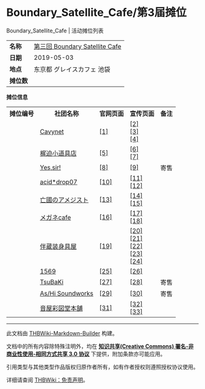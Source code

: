 # Boundary_Satellite_Cafe/第3届摊位

<!-- source html: G:\repos\THBWiki-Markdown-Builder\THBWikiMarkdown\Temp\main\d\d4\ns0%3ABoundary_Satellite_Cafe%2F%E7%AC%AC3%E5%B1%8A%E6%91%8A%E4%BD%8D.html -->

Boundary_Satellite_Cafe | 活动摊位列表

  
  

  


<table>

<tbody><tr>
<td><b>名称</b></td>
<td><a href="/Boundary_Satellite_Cafe#3" title="Boundary Satellite Cafe">第三回 Boundary Satellite Cafe</a>
</td></tr>
<tr>
<td><b>日期</b></td>
<td>2019-05-03
</td></tr>
<tr>
<td><b>地点</b></td>
<td>东京都 グレイスカフェ 池袋
</td></tr>
<tr>
<td><b>摊位数</b></td>
<td>
</td></tr></tbody></table>


 **摊位信息**   

<table><tbody><tr><th>摊位编号</th><th>社团名称</th><th>官网页面</th><th>宣传页面</th><th>备注</th></tr><tr><td id="Cavynet"></td><td><a href="/index.php?title=Cavynet&amp;action=edit&amp;redlink=1" class="new" title="Cavynet（页面不存在）">Cavynet</a></td><td><a rel="nofollow" class="external autonumber" href="https://www.pixiv.net/users/723611">[1]</a></td><td><a rel="nofollow" class="external autonumber" href="https://twitter.com/cava2002/status/1120366491377909760">[2]</a><br><a rel="nofollow" class="external autonumber" href="https://twitter.com/cava2002/status/1122056142991974400">[3]</a><br><a rel="nofollow" class="external autonumber" href="https://twitter.com/cava2002/status/1120364693414002688">[4]</a></td><td></td></tr>
<tr><td id="梶迫小道具店"></td><td><a href="./梶迫小道具店.md" title="梶迫小道具店">梶迫小道具店</a></td><td><a rel="nofollow" class="external autonumber" href="http://cajiva.net/">[5]</a></td><td><a rel="nofollow" class="external autonumber" href="https://twitter.com/cajiva/status/1122744859721252870">[6]</a><br><a rel="nofollow" class="external autonumber" href="https://twitter.com/cajiva/status/1123446296508076035">[7]</a></td><td></td></tr>
<tr><td id="Yes,sir!"></td><td><a href="/index.php?title=Yes,sir!&amp;action=edit&amp;redlink=1" class="new" title="Yes,sir!（页面不存在）">Yes,sir!</a></td><td><a rel="nofollow" class="external autonumber" href="https://www.pixiv.net/users/932333">[8]</a></td><td><a rel="nofollow" class="external autonumber" href="https://twitter.com/barbara_nna/status/1123110006331662336">[9]</a></td><td>寄售</td></tr>
<tr><td id="acid*drop07"></td><td><a href="/index.php?title=acid*drop07&amp;action=edit&amp;redlink=1" class="new" title="acid*drop07（页面不存在）">acid*drop07</a></td><td><a rel="nofollow" class="external autonumber" href="https://twitter.com/mei_mya">[10]</a></td><td><a rel="nofollow" class="external autonumber" href="https://twitter.com/mei_mya/status/1122143337383747584">[11]</a><br><a rel="nofollow" class="external autonumber" href="https://twitter.com/mei_mya/status/1122433054432055296">[12]</a></td><td></td></tr>
<tr><td id="亡國のアメジスト"></td><td><a href="/index.php?title=%E4%BA%A1%E5%9C%8B%E3%81%AE%E3%82%A2%E3%83%A1%E3%82%B8%E3%82%B9%E3%83%88&amp;action=edit&amp;redlink=1" class="new" title="亡國のアメジスト（页面不存在）">亡國のアメジスト</a></td><td><a rel="nofollow" class="external autonumber" href="https://twitter.com/yona_fox9">[13]</a></td><td><a rel="nofollow" class="external autonumber" href="https://twitter.com/yona_fox9/status/1123943695705890818">[14]</a><br><a rel="nofollow" class="external autonumber" href="https://twitter.com/yona_fox9/status/1122359357587378177">[15]</a></td><td></td></tr>
<tr><td id="メガネcafe"></td><td><a href="./メガネcafe.md" title="メガネcafe">メガネcafe</a></td><td><a rel="nofollow" class="external autonumber" href="https://meganecafe.buyshop.jp/">[16]</a></td><td><a rel="nofollow" class="external autonumber" href="https://twitter.com/megane_cafe/status/1122866271215710209">[17]</a><br><a rel="nofollow" class="external autonumber" href="https://twitter.com/megane_cafe/status/1123940583687557120">[18]</a></td><td></td></tr>
<tr><td id="伴蔵装身具屋"></td><td><a href="/index.php?title=%E4%BC%B4%E8%94%B5%E8%A3%85%E8%BA%AB%E5%85%B7%E5%B1%8B&amp;action=edit&amp;redlink=1" class="new" title="伴蔵装身具屋（页面不存在）">伴蔵装身具屋</a></td><td><a rel="nofollow" class="external autonumber" href="https://banzooo.thebase.in/">[19]</a></td><td><a rel="nofollow" class="external autonumber" href="https://twitter.com/banzoo0/status/1123220127690838016">[20]</a><br><a rel="nofollow" class="external autonumber" href="https://twitter.com/banzoo0/status/1124454091554340864">[21]</a><br><a rel="nofollow" class="external autonumber" href="https://twitter.com/banzoo0/status/1124507408519139328">[22]</a><br><a rel="nofollow" class="external autonumber" href="https://twitter.com/banzoo0/status/1124513540742602752">[23]</a><br><a rel="nofollow" class="external autonumber" href="https://twitter.com/banzoo0/status/1124515228614422529">[24]</a></td><td></td></tr>
<tr><td id="1569"></td><td><a href="./1569.md" title="1569">1569</a></td><td><a rel="nofollow" class="external autonumber" href="https://www.1569.design/">[25]</a></td><td><a rel="nofollow" class="external autonumber" href="https://twitter.com/kiku1569/status/1118879710048473088">[26]</a></td><td></td></tr>
<tr><td id="TsuBaKi"></td><td><a href="./TsuBaKi.md" title="TsuBaKi">TsuBaKi</a></td><td><a rel="nofollow" class="external autonumber" href="http://weibo.com/u/6016450219">[27]</a></td><td><a rel="nofollow" class="external autonumber" href="https://twitter.com/tsubakishanghai/status/1123586014956490752">[28]</a></td><td>寄售</td></tr>
<tr><td id="As/Hi_Soundworks"></td><td><a href="/As%EF%BC%8FHi_Soundworks" title="As／Hi Soundworks" unred="">As/Hi Soundworks</a></td><td><a rel="nofollow" class="external autonumber" href="http://ashisoundworks.com/">[29]</a></td><td><a rel="nofollow" class="external autonumber" href="https://twitter.com/AsHiSoundworks/status/1123952388623294465">[30]</a></td><td>寄售</td></tr>
<tr><td id="音屋彩図堂本舗"></td><td><a href="/index.php?title=%E9%9F%B3%E5%B1%8B%E5%BD%A9%E5%9B%B3%E5%A0%82%E6%9C%AC%E8%88%97&amp;action=edit&amp;redlink=1" class="new" title="音屋彩図堂本舗（页面不存在）">音屋彩図堂本舗</a></td><td><a rel="nofollow" class="external autonumber" href="http://www.neppi-music.com/">[31]</a></td><td><a rel="nofollow" class="external autonumber" href="https://twitter.com/neppi_mis/status/1124015887026200579">[32]</a><br><a rel="nofollow" class="external autonumber" href="https://twitter.com/neppi_mis/status/1124016067540586498">[33]</a></td><td></td></tr></tbody></table>






---

此文档由 [THBWiki-Markdown-Builder](https://github.com/Delsin-Yu/THBWiki-Markdown-Builder) 构建。

文档中的所有内容除特殊注明外，均在 [**知识共享(Creative Commons) 署名-非商业性使用-相同方式共享 3.0 协议**](https://creativecommons.org/licenses/by-sa/3.0/deed.zh-hans) 下提供，附加条款亦可能应用。

引用类型与其他类型作品版权归原作者所有，如有作者授权则遵照授权协议使用。

详细请查阅 [THBWiki：免责声明](https://thbwiki.cc/THBWiki:%E5%85%8D%E8%B4%A3%E5%A3%B0%E6%98%8E)。

